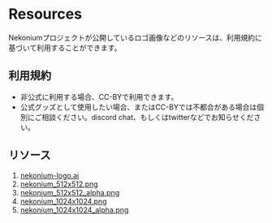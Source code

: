 # Resources

Nekoniumプロジェクトが公開しているロゴ画像などのリソースは、利用規約に基づいて利用することができます。



## 利用規約

- 非公式に利用する場合、CC-BYで利用できます。
- 公式グッズとして使用したい場合、またはCC-BYでは不都合がある場合は個別にご相談ください。discord chat、もしくはtwitterなどでお知らせください。

## リソース
1. <a href="https://raw.githubusercontent.com/nekonium/nekonium.github.io/master/nekonium-logo.ai">nekonium-logo.ai</a>
2. <a href="https://raw.githubusercontent.com/nekonium/nekonium.github.io/master/nekonium_512x512.png">nekonium_512x512.png</a>
3. <a href="https://raw.githubusercontent.com/nekonium/nekonium.github.io/master/nekonium_512x512_alpha.png">nekonium_512x512_alpha.png</a>
4. <a href="https://raw.githubusercontent.com/nekonium/nekonium.github.io/master/nekonium_1024x1024.png">nekonium_1024x1024.png</a>
5. <a href="https://raw.githubusercontent.com/nekonium/nekonium.github.io/master/nekonium_1024x1024_alpha.png">nekonium_1024x1024_alpha.png</a>



